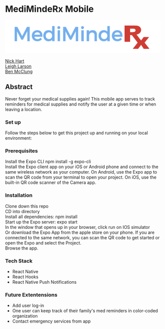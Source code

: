 

# MediMindeRx Mobile
  
![logo](./assets/logo.png)</br>

[Nick Hart](https://github.com/nickhartdev) <br/>
[Leigh Larson](https://github.com/leighlars) <br/>
[Ben McClung](https://github.com/AurumValian) <br/>

## Abstract
Never forget your medical supplies again! This mobile app serves to track reminders for medical supplies and notify the user at a given time or when leaving a location. 

### Set up 
Follow the steps below to get this project up and running on your local environment:

### Prerequisites
Install the Expo CLI npm install -g expo-cli <br/>
Install the Expo client app on your iOS or Android phone and connect to the same wireless network as your computer. 
On Android, use the Expo app to scan the QR code from your terminal to open your project. On iOS, use the built-in QR code scanner of the Camera app.

### Installation
Clone down this repo <br/>
CD into directory <br/>
Install all dependencies: npm install <br/>
Start up the Expo server: expo start <br/>
In the window that opens up in your browser, click run on IOS simulator <br/>
Or download the Expo App from the apple store on your phone. If you are connected to the same network, you can scan the QR code to get started or open the Expo and select the Project. <br/>
Browse the app.

### Tech Stack 
- React Native
- React Hooks
- React Native Push Notifications

### Future Extentensions
- Add user log-in
- One user can keep track of their family's med reminders in color-coded organization
- Contact emergency services from app
